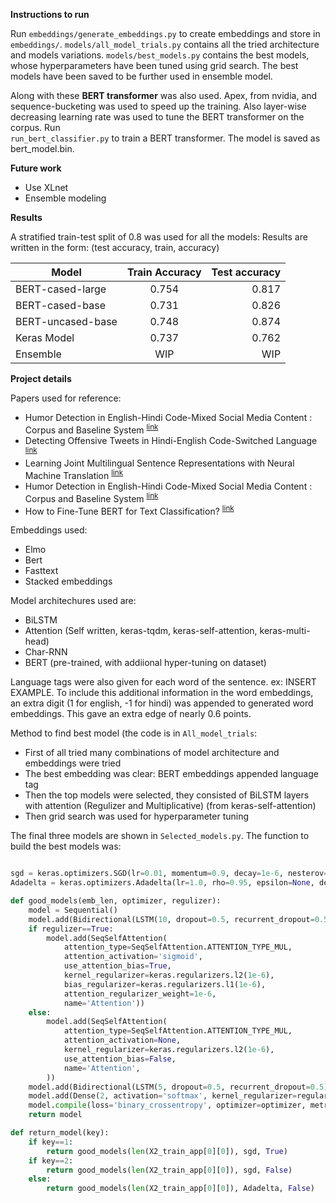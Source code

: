 
**Instructions to run**

Run ``embeddings/generate_embeddings.py`` to create embeddings and store in ``embeddings/``. ``models/all_model_trials.py`` contains all the tried architecture and models variations. ``models/best_models.py`` contains the best models, whose hyperparameters have been tuned using grid search.
The best models have been saved to be further used in ensemble model.

Along with these **BERT transformer** was also used. Apex, from nvidia, and sequence-bucketing was used to speed up the training. Also layer-wise decreasing learning rate was used to tune the BERT transformer on the corpus. Run  
``run_bert_classifier.py`` to train a BERT transformer. The model is saved as bert_model.bin.

**Future work**
- Use XLnet
- Ensemble modeling

**Results**

A stratified train-test split of 0.8 was used for all the models:
Results are written in the form: (test accuracy, train, accuracy)

| Model        | Train Accuracy           | Test accuracy  |
| ------------- |:-------------:| -----:|
| BERT-cased-large      | 0.754 | 0.817 |
| BERT-cased-base      | 0.731      |   0.826 |
| BERT-uncased-base | 0.748      |    0.874 |
| Keras Model | 0.737 | 0.762
| Ensemble | WIP|WIP

**Project details**

Papers used for reference:
- Humor Detection in English-Hindi Code-Mixed Social Media Content : Corpus and Baseline System <sup>[link](https://arxiv.org/abs/1806.05513v1)</sup>
- Detecting Offensive Tweets in Hindi-English Code-Switched Language <sup>[link](https://www.aclweb.org/anthology/W18-3504)</sup>
- Learning Joint Multilingual Sentence Representations with Neural Machine Translation <sup>[link](https://www.aclweb.org/anthology/W17-2619)</sup>
- Humor Detection in English-Hindi Code-Mixed Social Media Content : Corpus and Baseline System <sup>[link](https://aclweb.org/anthology/L18-1193) </sup>
- How to Fine-Tune BERT for Text Classification? <sup>[link](https://arxiv.org/pdf/1905.05583.pdf)</sup>


Embeddings used:
- Elmo
- Bert
- Fasttext
- Stacked embeddings

Model architechures used are:
- BiLSTM
- Attention (Self written, keras-tqdm, keras-self-attention, keras-multi-head)
- Char-RNN
- BERT (pre-trained, with addiional hyper-tuning on dataset)

Language tags were also given for each word of the sentence. ex: INSERT EXAMPLE. To include this additional information in the word embeddings, 
an extra digit (1 for english, -1 for hindi) was appended to generated word embeddings. This gave an extra edge of nearly 0.6 points.

Method to find best model (the code is in ``All_model_trials``:
- First of all tried many combinations of model architecture and embeddings were tried
- The best embedding was clear: BERT embeddings appended language tag 
- Then the top models were selected, they consisted of
  BiLSTM layers with attention (Regulizer and Multiplicative) (from keras-self-attention)
- Then grid search was used for hyperparameter tuning

The final three models are shown in ``Selected_models.py``. The function to build the best models was:

```python

sgd = keras.optimizers.SGD(lr=0.01, momentum=0.9, decay=1e-6, nesterov=True)
Adadelta = keras.optimizers.Adadelta(lr=1.0, rho=0.95, epsilon=None, decay=0.0)

def good_models(emb_len, optimizer, regulizer):
    model = Sequential()
    model.add(Bidirectional(LSTM(10, dropout=0.5, recurrent_dropout=0.5, return_sequences=True), input_shape=(20, emb_len), merge_mode='concat'))
    if regulizer==True:
        model.add(SeqSelfAttention(
            attention_type=SeqSelfAttention.ATTENTION_TYPE_MUL,
            attention_activation='sigmoid',
            use_attention_bias=True,
            kernel_regularizer=keras.regularizers.l2(1e-6),
            bias_regularizer=keras.regularizers.l1(1e-6),
            attention_regularizer_weight=1e-6,
            name='Attention'))
    else:        
        model.add(SeqSelfAttention(
            attention_type=SeqSelfAttention.ATTENTION_TYPE_MUL,
            attention_activation=None,
            kernel_regularizer=keras.regularizers.l2(1e-6),
            use_attention_bias=False,
            name='Attention',
        ))
    model.add(Bidirectional(LSTM(5, dropout=0.5, recurrent_dropout=0.5), merge_mode='concat'))
    model.add(Dense(2, activation='softmax', kernel_regularizer=regularizers.l2(0.01), activity_regularizer=regularizers.l1(0.01)))
    model.compile(loss='binary_crossentropy', optimizer=optimizer, metrics=['accuracy'])
	return model

def return_model(key):
    if key==1:
        return good_models(len(X2_train_app[0][0]), sgd, True)
    if key==2:
        return good_models(len(X2_train_app[0][0]), sgd, False)
    else:
        return good_models(len(X2_train_app[0][0]), Adadelta, False)
```